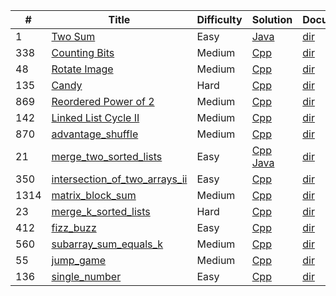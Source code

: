 | #    | Title                                            | Difficulty | Solution | Documentation |
| ---- | ------------------------------------------------ | ---------- | -------- | ---- |
| 1    | [Two Sum](https://leetcode.com/problems/two-sum) | Easy       | [Java](./src/two_sum/TwoSum.java) | [dir](./src/two_sum/) |
| 338 | [Counting Bits](https://leetcode.com/problems/counting-bits/) | Medium | [Cpp](./src/counting_bits/counting_bits.cc) | [dir](./src/counting_bits/) |
| 48 | [Rotate Image](https://leetcode.com/problems/rotate-image/) | Medium | [Cpp](./src/rotate_image/rotate_image.cc) | [dir](./src/rotate_image/) |
| 135 | [Candy](https://leetcode.com/problems/candy/) | Hard | [Cpp](./src/candy/candy.cc) | [dir](./src/candy/) |
| 869 | [Reordered Power of 2](https://leetcode.com/problems/reordered-power-of-2/) | Medium | [Cpp](./src/reordered_power_of_2/reordered_power_of_2.cc) | [dir](./src/reordered_power_of_2/) |
| 142 | [Linked List Cycle II](https://leetcode.com/problems/linked-list-cycle-ii/) | Medium | [Cpp](./src/linked_list_cycle_ii/linked_list_cycle_ii.cc) | [dir](./src/linked_list_cycle_ii/) |
| 870 | [advantage_shuffle](https://leetcode.com/problems/advantage-shuffle/) | Medium | [Cpp](./src/advantage_shuffle/advantage_shuffle.cc) | [dir](./src/advantage_shuffle/) |
| 21 | [merge_two_sorted_lists](https://leetcode.com/problems/merge-two-sorted-lists/) | Easy | [Cpp](./src/merge_two_sorted_lists/merge_two_sorted_lists.cc)  [Java](./src/merge_two_sorted_lists/MergeTwoSortedLists.java) | [dir](./src/merge_two_sorted_lists/) |
| 350 | [intersection_of_two_arrays_ii](https://leetcode.com/problems/intersection-of-two-arrays-ii/) | Easy | [Cpp](./src/intersection_of_two_arrays_ii/intersection_of_two_arrays_ii.cc) | [dir](./src/intersection_of_two_arrays_ii/) |
| 1314 | [matrix_block_sum](https://leetcode.com/problems/matrix-block-sum/) | Medium | [Cpp](./src/matrix_block_sum/matrix_block_sum.cc) | [dir](./src/matrix_block_sum/) |
| 23 | [merge_k_sorted_lists](https://leetcode.com/problems/merge-k-sorted-lists/) | Hard | [Cpp](./src/merge_k_sorted_lists/merge_k_sorted_lists.cc) | [dir](./src/merge_k_sorted_lists/) |
| 412 | [fizz_buzz](https://leetcode.com/problems/fizz-buzz/) | Easy | [Cpp](./src/fizz_buzz/fizz_buzz.cc) | [dir](./src/fizz_buzz/) |
| 560 | [subarray_sum_equals_k](https://leetcode.com/problems/subarray-sum-equals-k/) | Medium | [Cpp](./src/subarray_sum_equals_k/subarray_sum_equals_k.cc) | [dir](./src/subarray_sum_equals_k/) |
| 55 | [jump_game](https://leetcode.com/problems/jump-game/) | Medium | [Cpp](./src/jump_game/jump_game.cc) | [dir](./src/jump_game/) |
| 136 | [single_number](https://leetcode.com/problems/single-number/) | Easy | [Cpp](./src/single_number/single_number.cc) | [dir](./src/single_number/) |
